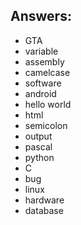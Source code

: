 ## Answers:

- GTA
- variable
- assembly
- camelcase
- software
- android
- hello world
- html
- semicolon
- output
- pascal
- python
- C
- bug
- linux
- hardware
- database
